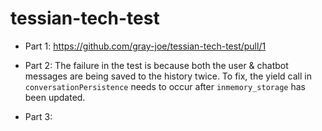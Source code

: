 # tessian-tech-test

* Part 1: https://github.com/gray-joe/tessian-tech-test/pull/1

* Part 2: The failure in the test is because both the user & chatbot messages are being saved to the history twice. To fix, the yield call in `conversationPersistence` needs to occur after `inmemory_storage` has been updated.

* Part 3: 